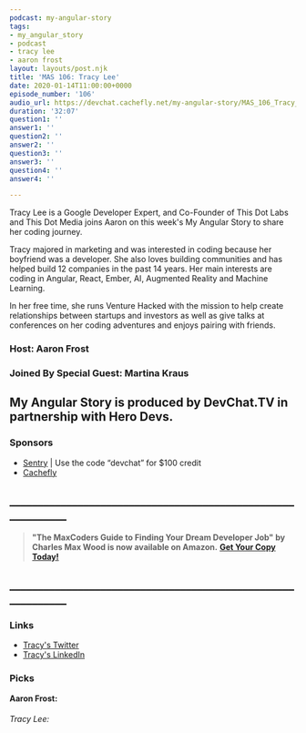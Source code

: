 ```yaml
---
podcast: my-angular-story
tags:
- my_angular_story
- podcast
- tracy lee
- aaron frost
layout: layouts/post.njk
title: 'MAS 106: Tracy Lee'
date: 2020-01-14T11:00:00+0000
episode_number: '106'
audio_url: https://devchat.cachefly.net/my-angular-story/MAS_106_Tracy_Lee.mp3
duration: '32:07'
question1: ''
answer1: ''
question2: ''
answer2: ''
question3: ''
answer3: ''
question4: ''
answer4: ''

---
```

Tracy Lee is a Google Developer Expert, and Co-Founder of This Dot Labs and This Dot Media joins Aaron on this week's My Angular Story to share her coding journey.

Tracy majored in marketing and was interested in coding because her boyfriend was a developer. She also loves building communities and has helped build 12 companies in the past 14 years. Her main interests are coding in Angular, React, Ember, AI, Augmented  Reality and Machine Learning.

In her free time, she runs Venture Hacked with the mission to help create relationships between startups and investors as well as give talks at conferences on her coding adventures and enjoys pairing with friends.

### Host: **Aaron Frost**

### Joined By Special Guest: **Martina Kraus**

## **My Angular Story is produced by DevChat.TV in partnership with Hero Devs.**

### Sponsors

* [Sentry](http://sentry.io/) | Use the code “devchat” for $100 credit
* [Cachefly](https://www.cachefly.com/)

## **____________________________________________________________**

> **"The MaxCoders Guide to Finding Your Dream Developer Job" by Charles Max Wood is now available on Amazon.** [**Get Your Copy Today!**](https://www.amazon.com/gp/product/B081MBL5C9/ref=as_li_ss_tl?ie=UTF8&linkCode=sl1&tag=devchattv-20&linkId=9d61363241636e2546ef46abba198746&language=en_US)

## **____________________________________________________________**

### Links

* [Tracy's Twitter](https://twitter.com/mstracylee "Tracy Lee")
* [Tracy's LinkedIn](https://www.linkedin.com/in/tracyslee/ "Tracy Lee")

### Picks

**Aaron Frost:**

###### Tracy Lee:
